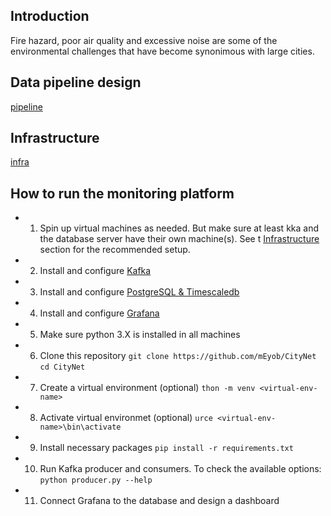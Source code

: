 ## Introduction
Fire hazard, poor air quality and excessive noise are some of the environmental challenges that have 
become synonimous with large cities.

## Data pipeline design
[pipeline](img/pipeline-architecture.jpg)
## Infrastructure
[infra](img/infrastructure.png)
## How to run the monitoring platform

- 1. Spin up virtual machines as needed. But make sure at least 
kka and the database server have their own machine(s). See 
t [Infrastructure](Infrastructure) section for the recommended setup.
- 2. Install and configure [Kafka](https://kafka.apache.org/)
- 3. Install and configure [PostgreSQL & Timescaledb](https://docs.timescale.com/latest/gting-started/installation)
- 4. Install and configure [Grafana](https://grafana.com/)
- 5. Make sure python 3.X is installed in all machines
- 6. Clone this repository
`git clone https://github.com/mEyob/CityNet`
`cd CityNet`
- 7. Create a virtual environment (optional)
`thon -m venv <virtual-env-name>`
- 8. Activate virtual environmet (optional)
`urce <virtual-env-name>\bin\activate`
- 9. Install necessary packages 
`pip install -r requirements.txt`
- 10. Run Kafka producer and consumers. To check the available options:
`python producer.py --help`
- 11. Connect Grafana to the database and design a dashboard
